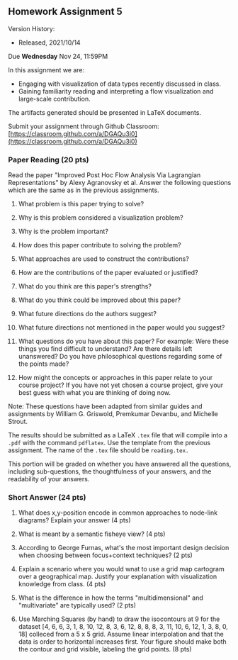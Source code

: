 ## Homework Assignment 5

Version History: 

- Released, 2021/10/14


Due **Wednesday** Nov 24, 11:59PM

In this assignment we are:

- Engaging with visualization of data types recently discussed in class.
- Gaining familiarity reading and interpreting a flow visualization and
  large-scale contribution.


The artifacts generated should be presented in LaTeX documents.

Submit your assignment through Github Classroom: [https://classroom.github.com/a/DGAQu3i0](https://classroom.github.com/a/DGAQu3i0)

### Paper Reading (20 pts)

Read the paper "Improved Post Hoc Flow Analysis Via Lagrangian
Representations" by Alexy Agranovsky et al.  Answer the following questions
which are the same as in the previous assignments.


1. What problem is this paper trying to solve?

2. Why is this problem considered a visualization problem?

3. Why is the problem important?

4. How does this paper contribute to solving the problem? 

5. What approaches are used to construct the contributions?

6. How are the contributions of the paper evaluated or justified? 

7. What do you think are this paper's strengths? 

8. What do you think could be improved about this paper?

9. What future directions do the authors suggest? 

10. What future directions not mentioned in the paper would you suggest?

11. What questions do you have about this paper? For example: Were these things
   you find difficult to understand? Are there details left unanswered? Do you
have philosophical questions regarding some of the points made?

12. How might the concepts or approaches in this paper relate to your course
   project? If you have not yet chosen a course project, give your best guess
with what you are thinking of doing now.

Note: These questions have been adapted from similar guides and assignments by
William G.  Griswold, Premkumar Devanbu, and Michelle Strout.

The results should be submitted as a LaTeX `.tex` file that will compile into
a `.pdf` with the command `pdflatex`. Use the template from the previous
assignment. The name of the `.tex` file should be `reading.tex.`

This portion will be graded on whether you have answered all the questions,
including sub-questions, the thoughtfulness of your answers, and the
readability of your answers.


### Short Answer (24 pts)

1. What does x,y-position encode in common approaches to node-link diagrams?
   Explain your answer (4 pts)

2. What is meant by a semantic fisheye view? (4 pts)

3. According to George Furnas, what's the most important design decision when
   choosing between focus+context techniques? (2 pts)

4. Explain a scenario where you would wnat to use a grid map cartogram over a
   geographical map. Justify your explanation with visualization knowledge from
class. (4 pts)

5. What is the difference in how the terms "multidimensional" and
   "multivariate" are typically used? (2 pts)

6. Use Marching Squares (by hand) to draw the isocontours at 9 for the dataset
   [4, 6, 6, 3, 1, 8, 10, 12, 8, 3, 6, 12, 8, 8, 8, 3, 11, 10, 6, 12, 1, 3, 8,
0, 18]  colleced from a 5 x 5 grid. Assume linear interpolation and that the data is
order to horizontal increases first. Your figure should make both the contour
and grid visible, labeling the grid points. (8 pts)



